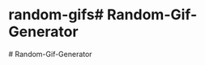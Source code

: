 # random-gifs#   R a n d o m - G i f - G e n e r a t o r  
 #   R a n d o m - G i f - G e n e r a t o r  
 
